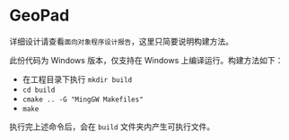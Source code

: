 # GeoPad

详细设计请查看`面向对象程序设计报告`，这里只简要说明构建方法。

此份代码为 Windows 版本，仅支持在 Windows 上编译运行。构建方法如下：

- 在工程目录下执行 `mkdir build`
- `cd build`
- `cmake .. -G "MingGW Makefiles"`
- `make`

执行完上述命令后，会在 `build` 文件夹内产生可执行文件。
